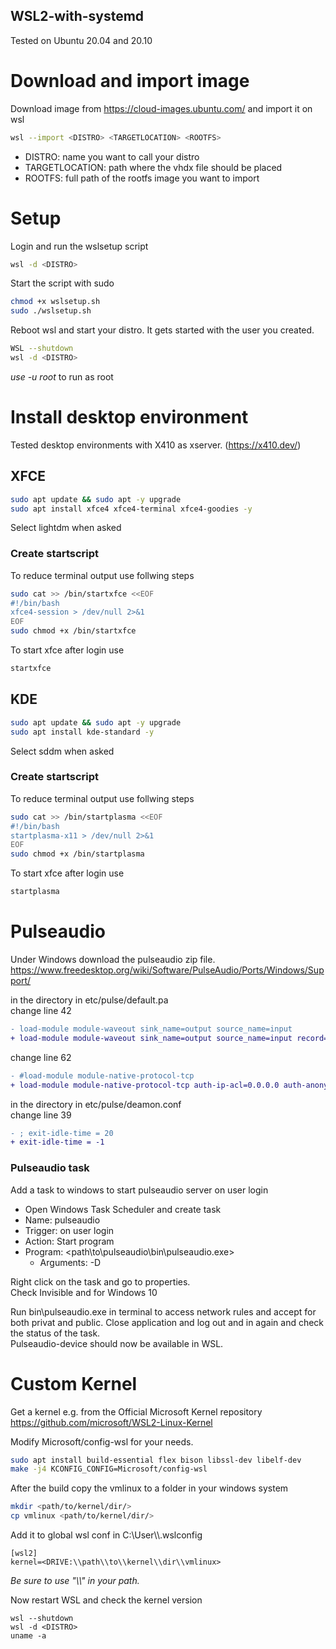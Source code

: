 ## WSL2-with-systemd

Tested on Ubuntu 20.04 and 20.10

# Download and import image
Download image from https://cloud-images.ubuntu.com/ and import it on wsl

```bash
wsl --import <DISTRO> <TARGETLOCATION> <ROOTFS>
```
- DISTRO: name you want to call your distro
- TARGETLOCATION: path where the vhdx file should be placed
- ROOTFS: full path of the rootfs image you want to import

# Setup
Login and run the wslsetup script

```bash
wsl -d <DISTRO>
```
Start the script with sudo
```bash
chmod +x wslsetup.sh
sudo ./wslsetup.sh
```
Reboot wsl and start your distro. It gets started with the user you created.
```bash
WSL --shutdown
wsl -d <DISTRO>
```
*use -u root* to run as root
# Install desktop environment

Tested desktop environments with X410 as xserver. (https://x410.dev/)
## XFCE
```bash
sudo apt update && sudo apt -y upgrade
sudo apt install xfce4 xfce4-terminal xfce4-goodies -y
```
Select lightdm when asked
### Create startscript
To reduce terminal output use follwing steps

```bash
sudo cat >> /bin/startxfce <<EOF
#!/bin/bash
xfce4-session > /dev/null 2>&1
EOF
sudo chmod +x /bin/startxfce
```
To start xfce after login use
```bash
startxfce
```

## KDE
```bash
sudo apt update && sudo apt -y upgrade
sudo apt install kde-standard -y
```
Select sddm when asked

### Create startscript
To reduce terminal output use follwing steps

```bash
sudo cat >> /bin/startplasma <<EOF
#!/bin/bash
startplasma-x11 > /dev/null 2>&1
EOF
sudo chmod +x /bin/startplasma
```
To start xfce after login use
```bash
startplasma
```
# Pulseaudio
Under Windows download the pulseaudio zip file. https://www.freedesktop.org/wiki/Software/PulseAudio/Ports/Windows/Support/

in the directory in etc/pulse/default.pa \
change line 42
```diff
- load-module module-waveout sink_name=output source_name=input
+ load-module module-waveout sink_name=output source_name=input record=0
```
change line 62
```diff
- #load-module module-native-protocol-tcp
+ load-module module-native-protocol-tcp auth-ip-acl=0.0.0.0 auth-anonymous=1
```

in the directory in etc/pulse/deamon.conf \
change line 39
```diff
- ; exit-idle-time = 20
+ exit-idle-time = -1
```

### Pulseaudio task
Add a task to windows to start pulseaudio server on user login
- Open Windows Task Scheduler and create task
- Name: pulseaudio
- Trigger: on user login
- Action: Start program
- Program: <path\to\pulseaudio\bin\pulseaudio.exe>
    - Arguments: -D

Right click on the task and go to properties.\
Check Invisible and for Windows 10

Run bin\pulseaudio.exe in terminal to access network rules and accept for both privat and public. Close application and log out and in again and check the status of the task. \
Pulseaudio-device should now be available in WSL.

# Custom Kernel

Get a kernel e.g. from the
Official Microsoft Kernel repository
https://github.com/microsoft/WSL2-Linux-Kernel

Modify Microsoft/config-wsl for your needs.

```bash
sudo apt install build-essential flex bison libssl-dev libelf-dev
make -j4 KCONFIG_CONFIG=Microsoft/config-wsl
```
After the build copy the vmlinux to a folder in your windows system

```bash
mkdir <path/to/kernel/dir/>
cp vmlinux <path/to/kernel/dir/>
```

Add it to global wsl conf in C:\User\\<USER>\\.wslconfig
```
[wsl2]
kernel=<DRIVE:\\path\\to\\kernel\\dir\\vmlinux>
```
*Be sure to use "\\\\" in your path.*

Now restart WSL and check the kernel version
```
wsl --shutdown
wsl -d <DISTRO>
uname -a
```